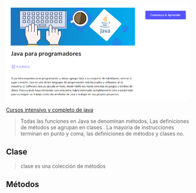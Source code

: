 <p>
  <img src="assets/img/portada.png" alt="portada">
</p>

[Cursos intensivo y completo de java](https://www.educative.io/courses/the-complete-java-crash-course)

> Todas las funciones en Java se denominan métodos, Las definiciones de métodos se agrupan en clases .
> La mayoria de instrucciones terminan en punto y coma, las definiciones de métodos y clases no.

## Clase
> clase es una colección de métodos

## Métodos
[]()
